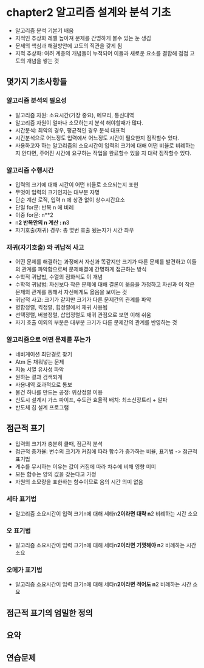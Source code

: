 # chapter2 알고리즘 설계와 분석 기초

- 알고리즘 분석 기본기 배움
- 지적인 추상화 레벨 높아져 문제를 간명하게 볼수 있는 눈 생김
- 문제의 핵심과 해결방안에 고도의 직관을 갖게 됨
- 지적 추상화: 여려 계층의 개념들이 누적되어 이들과 새로운 요소를 결합해 점점 고도의 개념을 쌓는 것

## 몇가지 기초사항들

### 알고리즘 분석의 필요성

- 알고리즘 자원: 소요시간(가장 중요), 메모리, 통신대역
- 알고리즘 자원이 얼마나 소모하는지 분석 해야할때가 많다.
- 시간분석: 최악의 경우, 평균적인 경우 분석 대표적
- 시간분석으로 어느정도 입력에서 어느정도 시간이 필요한지 짐작할수 있다.
- 사용하고자 하는 알고리즘의 소요시간이 입력의 크기에 대해 어떤 비율로 비례하는지 안다면, 주어진 시간에 요구하는 작업을 완료할수 있을 지 대략 짐작할수 있다.

### 알고리즘 수행시간

- 입력의 크기에 대해 시간이 어떤 비율로 소요되는지 표현
- 무엇이 입력의 크기인지는 대부분 자명
- 단순 계산 로직, 입력 n 에 상관 없이 상수시간요소
- 단일 for문: 반복 n 에 비례
- 이중 for문: n\*\*2
- n**2 반복안의 n 계산 : n**3
- 자기호출(재귀) 경우: 총 몇번 호출 됬는지가 시간 좌우

### 재귀(자기호출) 와 귀납적 사고

- 어떤 문제를 해결하는 과정에서 자신과 똑같지만 크기가 다른 문제를 발견하고 이들의 관계를 파악함으로써 문제해결에 간명하게 접근하는 방식
- 수학적 귀납법, 수열의 점화식도 이 개념
- 수학적 귀납법: 자신보다 작은 문제에 대해 결론이 옮음을 가정하고 자신과 이 작은 문제의 관계를 통해서 자신에게도 옳음을 보이는 것
- 귀납적 사고: 크기가 같지만 크기가 다른 문제간의 관계를 파악
- 병합정렬, 퀵정렬, 힙정렬에서 재귀 사용됨
- 선택정렬, 버블정렬, 삽입정렬도 재귀 관점으로 보면 이해 쉬움
- 자기 호출 이외의 부분은 대부분 크기가 다른 문제간의 관계를 반영하는 것

### 알고리즘으로 어떤 문제를 푸는가

- 네비게이션 최단경로 찾기
- Atm 돈 채워넣는 문제
- 지놈 서열 유사성 파악
- 원하는 결과 검색되게
- 사용내역 효과적으로 통보
- 물건 하나를 만드는 공정: 위상정렬 이용
- 신도시 설계시 가스 파이프, 수도관 효율적 배치: 최소신장트리 + 알파
- 반도체 칩 설계 프로그램

## 점근적 표기

- 입력의 크기가 충분히 클때, 점근적 분석
- 점근적 증가율: 변수의 크기가 커짐에 따라 함수가 증가하는 비율, 표기법 -> 점근적 표기법
- 계수를 무시하는 이유는 값이 커짐에 따라 차수에 비해 영향 미미
- 모든 함수는 양의 값을 갖는다고 가정
- 자원의 소모량을 표한하는 함수이므로 음의 시간 의미 없음

### 세타 표기법

- 알고리즘 소요시간이 입력 크기n에 대해 세타n**2이라면 대략 n**2 비례하는 시간 소요

### 오 표기법

- 알고리즘 소요시간이 입력 크기n에 대해 세타n**2이라면 기껏해야 n**2 비례하는 시간 소요

### 오메가 표기법

- 알고리즘 소요시간이 입력 크기n에 대해 세타n**2이라면 적어도 n**2 비례하는 시간 소요

## 점근적 표기의 엄밀한 정의

## 요약

## 연습문제
